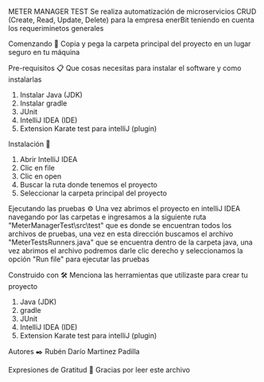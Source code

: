 METER MANAGER TEST
Se realiza automatización de microservicios CRUD (Create, Read, Update, Delete) para la empresa enerBit teniendo en cuenta los requeriminetos generales

Comenzando 🚀
Copia y pega la carpeta principal del proyecto en un lugar seguro en tu máquina


Pre-requisitos 📋
Que cosas necesitas para instalar el software y como instalarlas
1. Instalar Java (JDK)
2. Instalar gradle
3. JUnit
4. IntelliJ IDEA (IDE)
5. Extension Karate test para intelliJ (plugin)


Instalación 🔧
1. Abrir IntelliJ IDEA
2. Clic en file
3. Clic en open
4. Buscar la ruta donde tenemos el proyecto
5. Seleccionar la carpeta principal del proyecto

Ejecutando las pruebas ⚙️
Una vez abrimos el proyecto en intelliJ IDEA navegando por las carpetas e ingresamos a la siguiente ruta "MeterManagerTest\src\test" 
que es donde se encuentran todos los archivos de pruebas, una vez en esta dirección buscamos el archivo "MeterTestsRunners.java" que se encuentra dentro de la carpeta java,
una vez abrimos el archivo podremos darle clic derecho y seleccionamos la opción "Run file" para ejecutar las pruebas

Construido con 🛠️
Menciona las herramientas que utilizaste para crear tu proyecto
1. Java (JDK)
2. gradle
3. JUnit
4. IntelliJ IDEA (IDE)
5. Extension Karate test para intelliJ (plugin)

Autores ✒️
Rubén Darío Martinez Padilla

Expresiones de Gratitud 🎁
Gracias por leer este archivo
